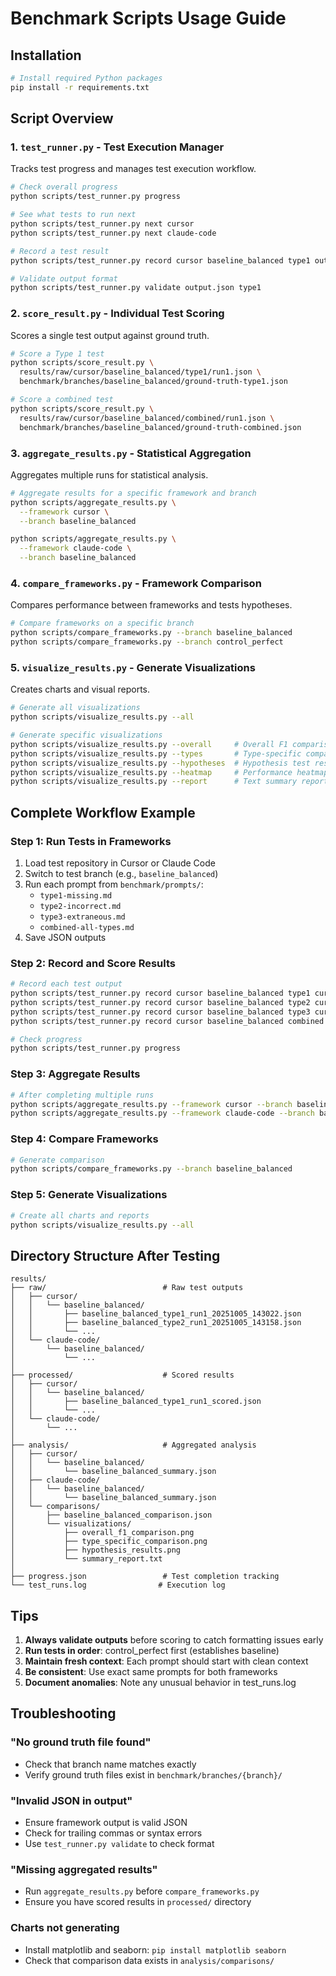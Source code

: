 # Benchmark Scripts Usage Guide

## Installation

```bash
# Install required Python packages
pip install -r requirements.txt
```

## Script Overview

### 1. `test_runner.py` - Test Execution Manager
Tracks test progress and manages test execution workflow.

```bash
# Check overall progress
python scripts/test_runner.py progress

# See what tests to run next
python scripts/test_runner.py next cursor
python scripts/test_runner.py next claude-code

# Record a test result
python scripts/test_runner.py record cursor baseline_balanced type1 output.json --score

# Validate output format
python scripts/test_runner.py validate output.json type1
```

### 2. `score_result.py` - Individual Test Scoring
Scores a single test output against ground truth.

```bash
# Score a Type 1 test
python scripts/score_result.py \
  results/raw/cursor/baseline_balanced/type1/run1.json \
  benchmark/branches/baseline_balanced/ground-truth-type1.json

# Score a combined test
python scripts/score_result.py \
  results/raw/cursor/baseline_balanced/combined/run1.json \
  benchmark/branches/baseline_balanced/ground-truth-combined.json
```

### 3. `aggregate_results.py` - Statistical Aggregation
Aggregates multiple runs for statistical analysis.

```bash
# Aggregate results for a specific framework and branch
python scripts/aggregate_results.py \
  --framework cursor \
  --branch baseline_balanced

python scripts/aggregate_results.py \
  --framework claude-code \
  --branch baseline_balanced
```

### 4. `compare_frameworks.py` - Framework Comparison
Compares performance between frameworks and tests hypotheses.

```bash
# Compare frameworks on a specific branch
python scripts/compare_frameworks.py --branch baseline_balanced
python scripts/compare_frameworks.py --branch control_perfect
```

### 5. `visualize_results.py` - Generate Visualizations
Creates charts and visual reports.

```bash
# Generate all visualizations
python scripts/visualize_results.py --all

# Generate specific visualizations
python scripts/visualize_results.py --overall     # Overall F1 comparison
python scripts/visualize_results.py --types       # Type-specific comparison
python scripts/visualize_results.py --hypotheses  # Hypothesis test results
python scripts/visualize_results.py --heatmap     # Performance heatmaps
python scripts/visualize_results.py --report      # Text summary report
```

## Complete Workflow Example

### Step 1: Run Tests in Frameworks

1. Load test repository in Cursor or Claude Code
2. Switch to test branch (e.g., `baseline_balanced`)
3. Run each prompt from `benchmark/prompts/`:
   - `type1-missing.md`
   - `type2-incorrect.md`
   - `type3-extraneous.md`
   - `combined-all-types.md`
4. Save JSON outputs

### Step 2: Record and Score Results

```bash
# Record each test output
python scripts/test_runner.py record cursor baseline_balanced type1 cursor_output_type1.json --score
python scripts/test_runner.py record cursor baseline_balanced type2 cursor_output_type2.json --score
python scripts/test_runner.py record cursor baseline_balanced type3 cursor_output_type3.json --score
python scripts/test_runner.py record cursor baseline_balanced combined cursor_output_combined.json --score

# Check progress
python scripts/test_runner.py progress
```

### Step 3: Aggregate Results

```bash
# After completing multiple runs
python scripts/aggregate_results.py --framework cursor --branch baseline_balanced
python scripts/aggregate_results.py --framework claude-code --branch baseline_balanced
```

### Step 4: Compare Frameworks

```bash
# Generate comparison
python scripts/compare_frameworks.py --branch baseline_balanced
```

### Step 5: Generate Visualizations

```bash
# Create all charts and reports
python scripts/visualize_results.py --all
```

## Directory Structure After Testing

```
results/
├── raw/                          # Raw test outputs
│   ├── cursor/
│   │   └── baseline_balanced/
│   │       ├── baseline_balanced_type1_run1_20251005_143022.json
│   │       ├── baseline_balanced_type2_run1_20251005_143158.json
│   │       └── ...
│   └── claude-code/
│       └── baseline_balanced/
│           └── ...
│
├── processed/                    # Scored results
│   ├── cursor/
│   │   └── baseline_balanced/
│   │       ├── baseline_balanced_type1_run1_scored.json
│   │       └── ...
│   └── claude-code/
│       └── ...
│
├── analysis/                     # Aggregated analysis
│   ├── cursor/
│   │   └── baseline_balanced/
│   │       └── baseline_balanced_summary.json
│   ├── claude-code/
│   │   └── baseline_balanced/
│   │       └── baseline_balanced_summary.json
│   └── comparisons/
│       ├── baseline_balanced_comparison.json
│       └── visualizations/
│           ├── overall_f1_comparison.png
│           ├── type_specific_comparison.png
│           ├── hypothesis_results.png
│           └── summary_report.txt
│
├── progress.json                 # Test completion tracking
└── test_runs.log                # Execution log
```

## Tips

1. **Always validate outputs** before scoring to catch formatting issues early
2. **Run tests in order**: control_perfect first (establishes baseline)
3. **Maintain fresh context**: Each prompt should start with clean context
4. **Be consistent**: Use exact same prompts for both frameworks
5. **Document anomalies**: Note any unusual behavior in test_runs.log

## Troubleshooting

### "No ground truth file found"
- Check that branch name matches exactly
- Verify ground truth files exist in `benchmark/branches/{branch}/`

### "Invalid JSON in output"
- Ensure framework output is valid JSON
- Check for trailing commas or syntax errors
- Use `test_runner.py validate` to check format

### "Missing aggregated results"
- Run `aggregate_results.py` before `compare_frameworks.py`
- Ensure you have scored results in `processed/` directory

### Charts not generating
- Install matplotlib and seaborn: `pip install matplotlib seaborn`
- Check that comparison data exists in `analysis/comparisons/`
